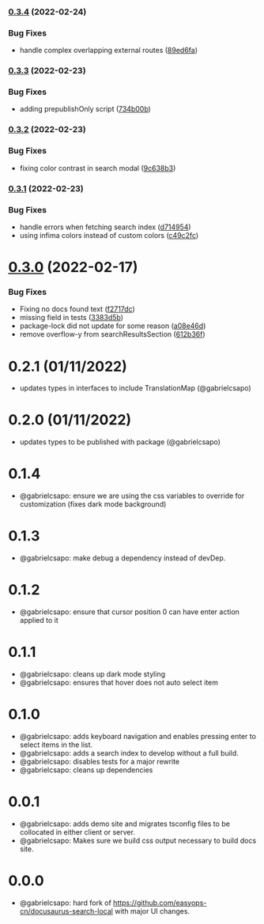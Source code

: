 ### [0.3.4](https://github.com/gabrielcsapo/docusaurus-plugin-search-local/compare/0.3.3...0.3.4) (2022-02-24)

### Bug Fixes

- handle complex overlapping external routes ([89ed6fa](https://github.com/gabrielcsapo/docusaurus-plugin-search-local/commit/89ed6fa6aa4bfc54d4e09b7b1abf04fc72f84db5))

### [0.3.3](https://github.com/gabrielcsapo/docusaurus-plugin-search-local/compare/0.3.2...0.3.3) (2022-02-23)

### Bug Fixes

- adding prepublishOnly script ([734b00b](https://github.com/gabrielcsapo/docusaurus-plugin-search-local/commit/734b00bfc4ac4497303234711d8489a155dcfb4c))

### [0.3.2](https://github.com/gabrielcsapo/docusaurus-plugin-search-local/compare/0.3.1...0.3.2) (2022-02-23)

### Bug Fixes

- fixing color contrast in search modal ([9c638b3](https://github.com/gabrielcsapo/docusaurus-plugin-search-local/commit/9c638b3db5d95b5a94b50d4f7bcd93ed3299504e))

### [0.3.1](https://github.com/gabrielcsapo/docusaurus-plugin-search-local/compare/0.3.0...0.3.1) (2022-02-23)

### Bug Fixes

- handle errors when fetching search index ([d714954](https://github.com/gabrielcsapo/docusaurus-plugin-search-local/commit/d714954f84ace613a079db2a44836784bfffcfdd))
- using infima colors instead of custom colors ([c49c2fc](https://github.com/gabrielcsapo/docusaurus-plugin-search-local/commit/c49c2fc5d184a8c3ed2344bcdb823a26c74b8af3))

# [0.3.0](https://github.com/gabrielcsapo/docusaurus-plugin-search-local/compare/0.3.0-beta.1...0.3.0) (2022-02-17)

### Bug Fixes

- Fixing no docs found text ([f2717dc](https://github.com/gabrielcsapo/docusaurus-plugin-search-local/commit/f2717dce845b4d8b63126af4da6b1fd572a787c5))
- missing field in tests ([3383d5b](https://github.com/gabrielcsapo/docusaurus-plugin-search-local/commit/3383d5b0dcd8f9bbf88c19861d81a6747790ed41))
- package-lock did not update for some reason ([a08e46d](https://github.com/gabrielcsapo/docusaurus-plugin-search-local/commit/a08e46d766c37e882c72007269ff955f2fb38316))
- remove overflow-y from searchResultsSection ([612b36f](https://github.com/gabrielcsapo/docusaurus-plugin-search-local/commit/612b36f8605ede480b7138f105ce16d392f8efa6))

# 0.2.1 (01/11/2022)

- updates types in interfaces to include TranslationMap (@gabrielcsapo)

# 0.2.0 (01/11/2022)

- updates types to be published with package (@gabrielcsapo)

# 0.1.4

- @gabrielcsapo: ensure we are using the css variables to override for customization (fixes dark mode background)

# 0.1.3

- @gabrielcsapo: make debug a dependency instead of devDep.

# 0.1.2

- @gabrielcsapo: ensure that cursor position 0 can have enter action applied to it

# 0.1.1

- @gabrielcsapo: cleans up dark mode styling
- @gabrielcsapo: ensures that hover does not auto select item

# 0.1.0

- @gabrielcsapo: adds keyboard navigation and enables pressing enter to select items in the list.
- @gabrielcsapo: adds a search index to develop without a full build.
- @gabrielcsapo: disables tests for a major rewrite
- @gabrielcsapo: cleans up dependencies

# 0.0.1

- @gabrielcsapo: adds demo site and migrates tsconfig files to be collocated in either client or server.
- @gabrielcsapo: Makes sure we build css output necessary to build docs site.

# 0.0.0

- @gabrielcsapo: hard fork of https://github.com/easyops-cn/docusaurus-search-local with major UI changes.
